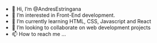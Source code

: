 - 👋 Hi, I’m @AndresEstringana
- 👀 I’m interested in Front-End development.
- 🌱 I’m currently learning HTML, CSS, Javascript and React
- 💞️ I’m looking to collaborate on web development projects
- 📫 How to reach me ...

<!---
AndresEstringana/AndresEstringana is a ✨ special ✨ repository because its `README.md` (this file) appears on your GitHub profile.
You can click the Preview link to take a look at your changes.
--->
